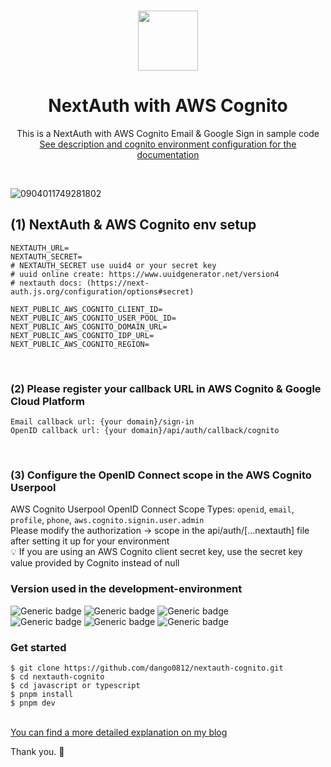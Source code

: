 

<p align="center">
  <br/>
  <a href="https://authjs.dev" target="_blank">
  <img width="96px" src="https://authjs.dev/img/logo-sm.png" />
  </a>
  <h1 align="center">
    NextAuth with AWS Cognito
  </h1>
</p>
<p align="center">
  This is a NextAuth with AWS Cognito Email & Google Sign in sample code<br/>
  <a href="https://dev.to/dango0812/nextauth-with-aws-cognito-email-google-sign-in-5ef6" target="_blank">
    See description and cognito environment configuration for the documentation
  </a>
</p>
<br/>

![0904011749281802](https://github.com/user-attachments/assets/cbd1082d-7725-49cf-a4fb-7987ab5a5d16)

## (1) NextAuth & AWS Cognito env setup
```
NEXTAUTH_URL=
NEXTAUTH_SECRET=
# NEXTAUTH_SECRET use uuid4 or your secret key
# uuid online create: https://www.uuidgenerator.net/version4
# nextauth docs: (https://next-auth.js.org/configuration/options#secret)

NEXT_PUBLIC_AWS_COGNITO_CLIENT_ID=
NEXT_PUBLIC_AWS_COGNITO_USER_POOL_ID=
NEXT_PUBLIC_AWS_COGNITO_DOMAIN_URL=
NEXT_PUBLIC_AWS_COGNITO_IDP_URL=
NEXT_PUBLIC_AWS_COGNITO_REGION=
```
<br/>

### (2) Please register your callback URL in AWS Cognito & Google Cloud Platform
```
Email callback url: {your domain}/sign-in
OpenID callback url: {your domain}/api/auth/callback/cognito
```
<br/>

### (3) Configure the OpenID Connect scope in the AWS Cognito Userpool
AWS Cognito Userpool OpenID Connect Scope Types: ```openid```, ```email```, ```profile```, ```phone```, ```aws.cognito.signin.user.admin``` <br/>
Please modify the authorization -> scope in the api/auth/[...nextauth] file after setting it up for your environment <br/>
💡 If you are using an AWS Cognito client secret key, use the secret key value provided by Cognito instead of null
<br/>

### Version used in the development-environment
![Generic badge](https://img.shields.io/badge/next.js-14.2.7-brightgreen.svg) ![Generic badge](https://img.shields.io/badge/next--auth-4.25.5-red.svg) ![Generic badge](https://img.shields.io/badge/aws--sdk--cognito--provider-3.521.0-orange.svg)<br/>
![Generic badge](https://img.shields.io/badge/tailwindcss-3.4.1-lightgrey.svg) ![Generic badge](https://img.shields.io/badge/eslint-^8-lightgrey.svg) ![Generic badge](https://img.shields.io/badge/typescript-^5-lightgrey.svg)
<br/>

### Get started
```
$ git clone https://github.com/dango0812/nextauth-cognito.git
$ cd nextauth-cognito
$ cd javascript or typescript
$ pnpm install
$ pnpm dev
```
<br/>

<a href="https://dev.to/dango0812/nextauth-with-aws-cognito-email-google-sign-in-5ef6" target="_blank">
  You can find a more detailed explanation on my blog
</a>

Thank you. 🫠
